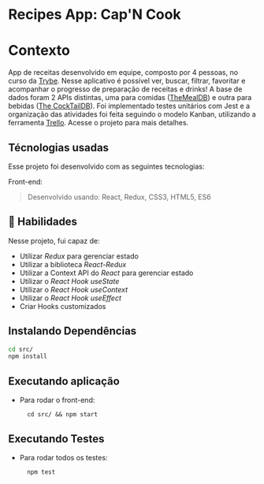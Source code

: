 # Recipes App: Cap'N Cook

# Contexto
App de receitas desenvolvido em equipe, composto por 4 pessoas, no curso da [Trybe](https://www.betrybe.com/). Nesse aplicativo é possível ver, buscar, filtrar, favoritar e acompanhar o progresso de preparação de receitas e drinks! A base de dados foram 2 APIs distintas, uma para comidas ([TheMealDB](https://www.themealdb.com/)) e outra para bebidas ([The CockTailDB](https://www.thecocktaildb.com/api.php)). Foi implementado testes unitários com Jest e a organização das atividades foi feita seguindo o modelo Kanban, utilizando a ferramenta [Trello](https://trello.com/). Acesse o projeto para mais detalhes.

## Técnologias usadas
Esse projeto foi desenvolvido com as seguintes tecnologias:

Front-end:
> Desenvolvido usando: React, Redux, CSS3, HTML5, ES6

## 📌 Habilidades

Nesse projeto, fui capaz de:

- Utilizar _Redux_ para gerenciar estado
- Utilizar a biblioteca _React-Redux_
- Utilizar a Context API do _React_ para gerenciar estado
- Utilizar o _React Hook useState_
- Utilizar o _React Hook useContext_
- Utilizar o _React Hook useEffect_
- Criar Hooks customizados


## Instalando Dependências
```bash
cd src/
npm install
``` 
## Executando aplicação
* Para rodar o front-end:

  ```
    cd src/ && npm start
  ```

## Executando Testes

* Para rodar todos os testes:

  ```
    npm test
  ```

